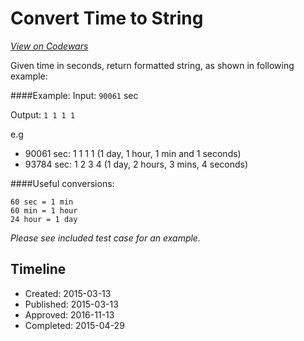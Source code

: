 # Convert Time to String
[*View on Codewars*](https://www.codewars.com/kata/convert-time-to-string)

Given time in seconds, return formatted string, as shown in following example:

####Example:
Input: `90061` sec

Output: `1 1 1 1`

e.g

- 90061 sec: 1 1 1 1 (1 day, 1 hour, 1 min and 1 seconds)
- 93784 sec: 1 2 3 4 (1 day, 2 hours, 3 mins, 4 seconds)

####Useful conversions:
```
60 sec = 1 min
60 min = 1 hour
24 hour = 1 day
```

*Please see included test case for an example.*

## Timeline
- Created: 2015-03-13
- Published: 2015-03-13
- Approved: 2016-11-13
- Completed: 2015-04-29